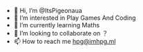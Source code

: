 - 👋 Hi, I’m @ItsPigeonaua
- 👀 I’m interested in Play Games And Coding
- 🌱 I’m currently learning Maths
- 💞️ I’m looking to collaborate on ？
- 📫 How to reach me hpg@imhpg.ml

<!---
GGHePinGG/GGHePinGG is a ✨ special ✨ repository because its `README.md` (this file) appears on your GitHub profile.
You can click the Preview link to take a look at your changes.
--->
